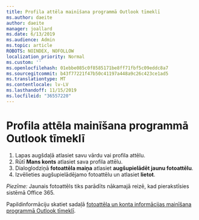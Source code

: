 ```yaml
---
title: Profila attēla mainīšana programmā Outlook tīmeklī
ms.author: daeite
author: daeite
manager: joallard
ms.date: 6/13/2019
ms.audience: Admin
ms.topic: article
ROBOTS: NOINDEX, NOFOLLOW
localization_priority: Normal
ms.custom: ''
ms.openlocfilehash: 01ebbe085c0f8585171be8ff71fbf5c09eddc8a7
ms.sourcegitcommit: b43f77221f47b50c41197a448a9c26c423ce1ad5
ms.translationtype: MT
ms.contentlocale: lv-LV
ms.lasthandoff: 11/15/2019
ms.locfileid: "36557220"
---
```

# <a name="change-your-profile-picture-in-outlook-on-the-web"></a>Profila attēla mainīšana programmā Outlook tīmeklī

1. Lapas augšdaļā atlasiet savu vārdu vai profila attēlu.
1. Rūtī **Mans konts** atlasiet sava profila attēlu.
1. Dialoglodziņā **fotoattēla maiņa** atlasiet **augšupielādēt jaunu fotoattēlu**.
1. Izvēlieties augšupielādējamo fotoattēlu un atlasiet **lietot**.

*Piezīme:* Jaunais fotoattēls tiks parādīts nākamajā reizē, kad pierakstīsies sistēmā Office 365.

Papildinformāciju skatiet sadaļā [fotoattēla un konta informācijas mainīšana programmā Outlook tīmeklī](https://support.office.com/article/b2dbb289-851d-4bed-93c3-3e136f5659ec).